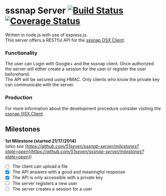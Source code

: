 sssnap Server
[![Build Status](https://travis-ci.org/51seven/sssnap-server.svg?branch=master)](https://travis-ci.org/51seven/sssnap-server)
[![Coverage Status](https://img.shields.io/coveralls/51seven/sssnap-server.svg)](https://coveralls.io/r/51seven/sssnap-server)
=============

Written in node.js with use of express.js.  
This server offers a RESTful API for the [sssnap OSX Client](https://github.com/51seven/sssnap-osx-v2/blob/master/README.md).

### Functionality

The user can Login with Google+ and the sssnap client. Once authorized the server will either create a session for the user or register the user beforehand.  
The API will be secured using HMAC. Only clients who know the private key can communicate with the server.

### Production

For more information about the development procedure consider visiting the [sssnap OSX Client](https://github.com/51seven/sssnap-osx-v2/blob/master/README.md#production).

Milestones
----------

**1st Milestone (started 21/17/2014)**  
(_also see [https://github.com/51seven/sssnap-server/milestones?state=open](https://github.com/51seven/sssnap-server/milestones?state=open)_)

- [ ] The client can upload a file
- [x] The API answers with a good and meaningful response
- [x] The API is only accessible with a private key
- [ ] The server registers a new user
- [ ] The server creates a session for a user